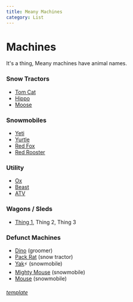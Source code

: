 ```yaml
---
title: Meany Machines
category: List
---
```

# Machines
It's a thing, Meany machines have animal names.

### Snow Tractors

* [Tom Cat](Tom-Cat)
* [Hippo](Hippo)
* [Moose](Moose)

### Snowmobiles

* [Yeti](Yeti)
* [Yurtle](Yurtle)
* [Red Fox](Red-Fox)
* [Red Rooster](Red-Rooster)

### Utility

* [Ox](Ox)
* [Beast](Beast)
* [ATV](Whats-its-Name)

### Wagons / Sleds

* [Thing 1](Thing-1), Thing 2, Thing 3

### Defunct Machines
* [Dino](Dino) (groomer)
* [Pack Rat](Pack-Rat) (snow tractor)
* [Yak](Yak)⚡️ (snowmobile)
* [Mighty Mouse](Mighty-Mouse) (snowmobile)
* [Mouse](Mouse) (snowmobile)

###### [template](Machine-Template)